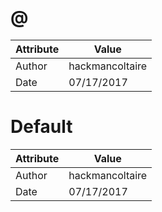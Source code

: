 # @
| Attribute | Value |
| ---  | ---     |
| Author | hackmancoltaire |
| Date | 07/17/2017 |
# Default
| Attribute | Value |
| ---  | ---     |
| Author | hackmancoltaire |
| Date | 07/17/2017 |
